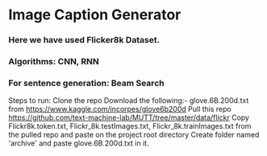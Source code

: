 # Image Caption Generator

### Here we have used Flicker8k Dataset.
### Algorithms: CNN, RNN 
### For sentence generation: Beam Search

Steps to run:
Clone the repo
Download the following:-
glove.6B.200d.txt from https://www.kaggle.com/incorpes/glove6b200d
Pull this repo https://github.com/text-machine-lab/MUTT/tree/master/data/flickr
Copy Flickr8k.token.txt, Flickr_8k.testImages.txt, Flickr_8k.trainImages.txt from the pulled repo and paste on the project root directory
Create folder named 'archive' and paste glove.6B.200d.txt in it.
